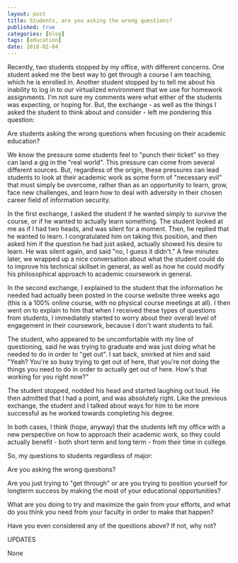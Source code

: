 ```yaml
---
layout: post
title: Students, are you asking the wrong questions?
published: true
categories: [blog]
tags: [education]
date: 2018-02-04
---
```


Recently, two students stopped by my office, with different concerns.  One student asked me the best way to get through a course I am teaching, which he is enrolled in.  Another student stopped by to tell me about his inability to log in to our virtualized environment that we use for homework assignments.  I'm not sure my comments were what either of the students was expecting, or hoping for.  But, the exchange - as well as the things I asked the student to think about and consider - left me pondering this question:

Are students asking the wrong questions when focusing on their academic education?

We know the pressure some students feel to "punch their ticket" so they can land a gig in the "real world".  This pressure can come from several different sources.  But, regardless of the origin, these pressures can lead students to look at their academic work as some form of "necessary evil" that must simply be overcome, rather than as an opportunity to learn, grow, face new challenges, and learn how to deal with adversity in their chosen career field of information security.

In the first exchange, I asked the student if he wanted simply to survive the course, or if he wanted to actually learn something.  The student looked at me as if I had two heads, and was silent for a moment.  Then, he replied that he wanted to learn.  I congratulated him on taking this position, and then asked him if the question he had just asked, actually showed his desire to learn.  He was silent again, and said "no, I guess it didn't."  A few minutes later, we wrapped up a nice conversation about what the student could do to improve his technical skillset in general, as well as how he could modify his philosophical approach to academic coursework in general.

In the second exchange, I explained to the student that the information he needed had actually been posted in the course website three weeks ago (this is a 100% online course, with no physical course meetings at all).  I then went on to explain to him that when I received these types of questions from students, I immediately started to worry about their overall level of engagement in their coursework, because I don't want students to fail.

The student, who appeared to be uncomfortable with my line of questioning, said he was trying to graduate and was just doing what he needed to do in order to "get out".  I sat back, smirked at him and said "Yeah?  You're so busy trying to get out of here, that you're not doing the things you need to do in order to actually get out of here.  How's that working for you right now?"

The student stopped, nodded his head and started laughing out loud.  He then admitted that I had a point, and was absolutely right.  Like the previous exchange, the student and I talked about ways for him to be more successful as he worked towards completing his degree.

In both cases, I think (hope, anyway) that the students left my office with a new perspective on how to approach their academic work, so they could actually benefit - both short term and long term - from their time in college.

So, my questions to students regardless of major:

Are you asking the wrong questions?

Are you just trying to "get through" or are you trying to position yourself for longterm success by making the most of your educational opportunities?

What are you doing to try and maximize the gain from your efforts, and what do you think you need from your faculty in order to make that happen?

Have you even considered any of the questions above?  If not, why not?

<div class="postrevised">
UPDATES
<p>None</p>
</div>
